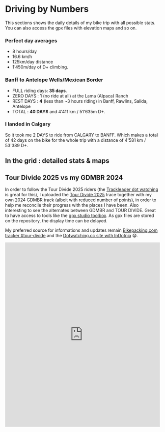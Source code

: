 # Driving by Numbers

This sections shows the daily details of my bike trip with all possible stats. You can also access the gpx files with elevation maps and so on.

### Perfect day averages

- 8 hours/day
- 16.6 km/h
- 125km/day distance
- 1'450m/day of D+ climbing.

### Banff to Antelope Wells/Mexican Border

- FULL riding days: **35 days**.
- ZERO DAYS : **1** (no ride at all) at the Lama (Alpaca) Ranch
- REST DAYS : **4** (less than ~3 hours riding) in Banff, Rawlins, Salida, Antelope
- TOTAL : **40 DAYS** and 4'411 km / 51'635m D+.

### I landed in Calgary

 So it took me 2 DAYS to ride from CALGARY to BANFF. Which makes a total of 42 days on the bike for the whole trip with a distance of 4'581 km / 53'389 D+.

## In the grid : detailed stats & maps

<div id="GDMBR"></div>

## Tour Divide 2025 vs my GDMBR 2024

In order to follow the Tour Divide 2025 riders (the [Trackleader dot watching](https://trackleaders.com/tourdivide25f.php) is great for this), I uploaded the [Tour Divide 2025](https://bikepacking.com/plog/2025-tour-divide-preview/) trace together with my own 2024 GDMBR track (albeit with reduced number of points), in order to help me reconcile their progress with the places I have been. Also interesting to see the alternates between GDMBR and TOUR DIVIDE. Great to have access to tools like the [gpx.studio toolbox](https://gpx.studio). As gpx files are stored on the repository, the display time can be delayed.

My preferred source for informations and updates remain [Bikepacking.com tracker #tour-divide](https://bikepacking.com/tracker/2025-tour-divide-tracker/) and the [Dotwatching.cc site with InDotnia](https://dotwatcher.cc/race/tour-divide-2025) 😁.


<iframe src="https://gpx.studio/embed?options=%7B%22token%22%3A%22pk.eyJ1IjoiZmFuYXRpYzgiLCJhIjoiY204cGt2NXYxMGNtczJtc2FvYmEzY2dwYyJ9.TAWriXunFQTETsyR0MNxYQ%22%2C%22files%22%3A%5B%22https%3A%2F%2Fsiroccomeister.github.io%2Ff3%2Fen%2Fassets%2Fgpx%2FTD2025.gpx%22%2C%22https%3A%2F%2Fsiroccomeister.github.io%2Ff3%2Fen%2Fassets%2Fgpx%2FmyGDMBR2024.gpx%22%5D%2C%22distanceMarkers%22%3Afalse%7D" width="100%" height="600px" frameborder="0" style="outline: none;"/>